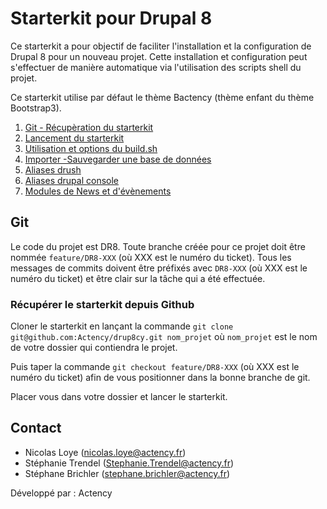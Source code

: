 # Starterkit pour Drupal 8


Ce starterkit a pour objectif de faciliter l'installation et la configuration de Drupal 8 pour un nouveau projet. Cette installation et configuration peut s'effectuer de manière automatique via l'utilisation des scripts shell du projet.

Ce starterkit utilise par défaut le thème Bactency (thème enfant du thème Bootstrap3).


1. [Git - Récupèration du starterkit](#git)
2. [Lancement du starterkit](scripts/drupal/LISEZMOI.md)
3. [Utilisation et options du build.sh](scripts/drupal/LISEZMOI.md)
3. [Importer -Sauvegarder une base de données](data/LISEZMOI.md)
4. [Aliases drush](bin/drush/LISEZMOI.md)
5. [Aliases drupal console]()
6. [Modules de News et d'évènements](web/modules/features/LISEZMOI.md)

## Git <a id="git"></a>
Le code du projet est DR8. Toute branche créée pour ce projet doit être nommée `feature/DR8-XXX` (où XXX est le numéro du ticket).
Tous les messages de commits doivent être préfixés avec `DR8-XXX` (où XXX est le numéro du ticket) et être clair sur la tâche qui a été effectuée.

### Récupérer le starterkit depuis Github

Cloner le starterkit en lançant la commande `git clone git@github.com:Actency/drup8cy.git nom_projet` où `nom_projet` est le nom de votre dossier qui contiendra le projet.

Puis taper la commande `git checkout feature/DR8-XXX` (où XXX est le numéro du ticket) afin de vous positionner dans la bonne branche de git.

Placer vous dans votre dossier et lancer le starterkit.

## Contact
- Nicolas Loye (nicolas.loye@actency.fr)
- Stéphanie Trendel (Stephanie.Trendel@actency.fr)
- Stéphane Brichler (stephane.brichler@actency.fr)

Développé par : Actency
